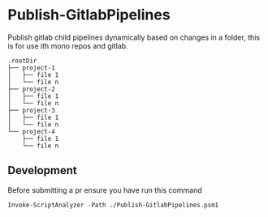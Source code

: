 # Publish-GitlabPipelines

Publish gitlab child pipelines dynamically based on changes in a folder, this is for use ith mono repos and gitlab.

```text
.rootDir
├── project-1
│   ├── file 1
│   └── file n
├── project-2
│   ├── file 1
│   └── file n
├── project-3
│   ├── file 1
│   └── file n
└── project-4
    ├── file 1
    └── file n
```

## Development

Before submitting a pr ensure you have run this command

```shell
Invoke-ScriptAnalyzer -Path ./Publish-GitlabPipelines.psm1
```
